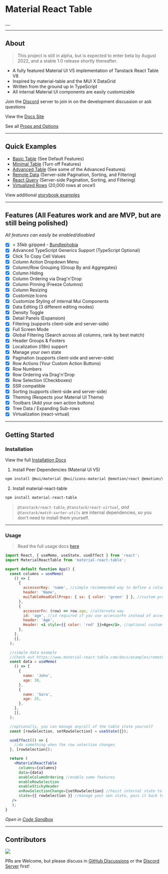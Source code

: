 # Material React Table

<a href="https://npmjs.com/package/material-react-table" target="_blank_">
  <img alt="" src="https://badgen.net/npm/v/material-react-table" />
</a>
<a href="https://npmjs.com/package/material-react-table" target="_blank_">
  <img alt="" src="https://img.shields.io/npm/dm/material-react-table.svg" />
</a>
<a href="https://bundlephobia.com/result?p=material-react-table" target="_blank_">
  <img alt="" src="https://badgen.net/bundlephobia/minzip/material-react-table@latest" />
</a>
<a href="https://github.com/KevinVandy/material-react-table" target="_blank_">
  <img alt="" src="https://img.shields.io/github/stars/KevinVandy/material-react-table.svg?style=social&label=Star" />
</a>
<a href="http://makeapullrequest.com" target="_blank_">
  <img alt="" src="https://img.shields.io/badge/PRs-welcome-brightgreen.svg?style=flat-square" />
</a>

---

## About

> This project is still in alpha, but is expected to enter beta by August 2022, and a stable 1.0 release shortly thereafter.

- A fully featured Material UI V5 implementation of Tanstack React Table V8
- Inspired by material-table and the MUI X DataGrid
- Written from the ground up in TypeScript
- All internal Material UI components are easily customizable

Join the [Discord](https://discord.gg/5wqyRx6fnm) server to join in on the development discussion or ask questions

View the [Docs Site](https://www.material-react-table.com/)

See all [Props and Options](https://www.material-react-table.com/docs/api)

---

## Quick Examples

 - [Basic Table](https://www.material-react-table.com/docs/examples/basic/) (See Default Features)
 - [Minimal Table](https://www.material-react-table.com/docs/examples/minimal/) (Turn off Features)
 - [Advanced Table](https://www.material-react-table.com/docs/examples/advanced/) (See some of the Advanced Features)
 - [Remote Data](https://www.material-react-table.com/docs/examples/remote/) (Server-side Pagination, Sorting, and Filtering)
 - [React Query](https://www.material-react-table.com/docs/examples/react-query/) (Server-side Pagination, Sorting, and Filtering)
 - [Virtualized Rows](https://www.material-react-table.com/docs/examples/virtualized/) (20,000 rows at once!)

View additional [storybook examples](https://www.material-react-table.dev/)

---

## Features (All Features work and are MVP, but are still being polished)

_All features can easily be enabled/disabled_

- [x] < 35kb gzipped - [Bundlephobia](https://bundlephobia.com/package/material-react-table)
- [x] Advanced TypeScript Generics Support (TypeScript Optional)
- [x] Click To Copy Cell Values
- [x] Column Action Dropdown Menu
- [x] Column/Row Grouping (Group By and Aggregates)
- [x] Column Hiding
- [x] Column Ordering via Drag'n'Drop
- [x] Column Pinning (Freeze Columns)
- [x] Column Resizing
- [x] Customize Icons
- [x] Customize Styling of internal Mui Components
- [x] Data Editing (3 different editing modes)
- [x] Density Toggle
- [x] Detail Panels (Expansion)
- [x] Filtering (supports client-side and server-side)
- [x] Full Screen Mode
- [x] Global Filtering (Search across all columns, rank by best match)
- [x] Header Groups & Footers
- [x] Localization (i18n) support
- [x] Manage your own state
- [x] Pagination (supports client-side and server-side)
- [x] Row Actions (Your Custom Action Buttons)
- [x] Row Numbers
- [x] Row Ordering via Drag'n'Drop
- [x] Row Selection (Checkboxes)
- [x] SSR compatible
- [x] Sorting (supports client-side and server-side)
- [x] Theming (Respects your Material UI Theme)
- [x] Toolbars (Add your own action buttons)
- [x] Tree Data / Expanding Sub-rows
- [x] Virtualization (react-virtual)

---

## Getting Started

### Installation

View the full [Installation Docs](https://www.material-react-table.com/docs/install)

1. Install Peer Dependencies (Material UI V5)

```bash
npm install @mui/material @mui/icons-material @emotion/react @emotion/styled
```

2. Install material-react-table

```bash
npm install material-react-table
```

> _`@tanstack/react-table`, `@tanstack/react-virtual`, and `@tanstack/match-sorter-utils`_ are internal dependencies, so you don't need to install them yourself.

---

### Usage

> Read the full usage docs [here](https://www.material-react-table.com/docs/usage/)

```jsx
import React, { useMemo, useState, useEffect } from 'react';
import MaterialReactTable from 'material-react-table';

export default function App() {
  const columns = useMemo(
    () => [
      {
        accessorKey: 'name', //simple recommended way to define a column
        header: 'Name',
        muiTableHeadCellProps: { sx: { color: 'green' } }, //custom props
      },
      {
        accessorFn: (row) => row.age, //alternate way
        id: 'age', //id required if you use accessorFn instead of accessorKey
        header: 'Age',
        Header: <i style={{ color: 'red' }}>Age</i>, //optional custom markup
      },
    ],
    [],
  );

  //simple data example
  //Check out https://www.material-react-table.com/docs/examples/remote for a more realistic example
  const data = useMemo(
    () => [
      {
        name: 'John',
        age: 30,
      },
      {
        name: 'Sara',
        age: 25,
      },
    ],
    [],
  );

  //optionally, you can manage any/all of the table state yourself
  const [rowSelection, setRowSelection] = useState({});

  useEffect(() => {
    //do something when the row selection changes
  }, [rowSelection]);

  return (
    <MaterialReactTable 
      columns={columns} 
      data={data} 
      enableColumnOrdering //enable some features
      enableRowSelection 
      enableStickyHeader
      onRowSelectionChange={setRowSelection} //hoist internal state to your own state (optional)
      state={{ rowSelection }} //manage your own state, pass it back to the table (optional)
   />
   );
}
```

_Open in [Code Sandbox](https://codesandbox.io/s/simple-material-react-table-example-t5c3ji)_

---

## Contributors

<a href="https://github.com/kevinvandy/material-react-table/graphs/contributors">
  <img src="https://contrib.rocks/image?repo=kevinvandy/material-react-table" />
</a>

PRs are Welcome, but please discuss in [GitHub Discussions](https://github.com/KevinVandy/material-react-table/discussions) or the [Discord Server](https://discord.gg/5wqyRx6fnm) first!

